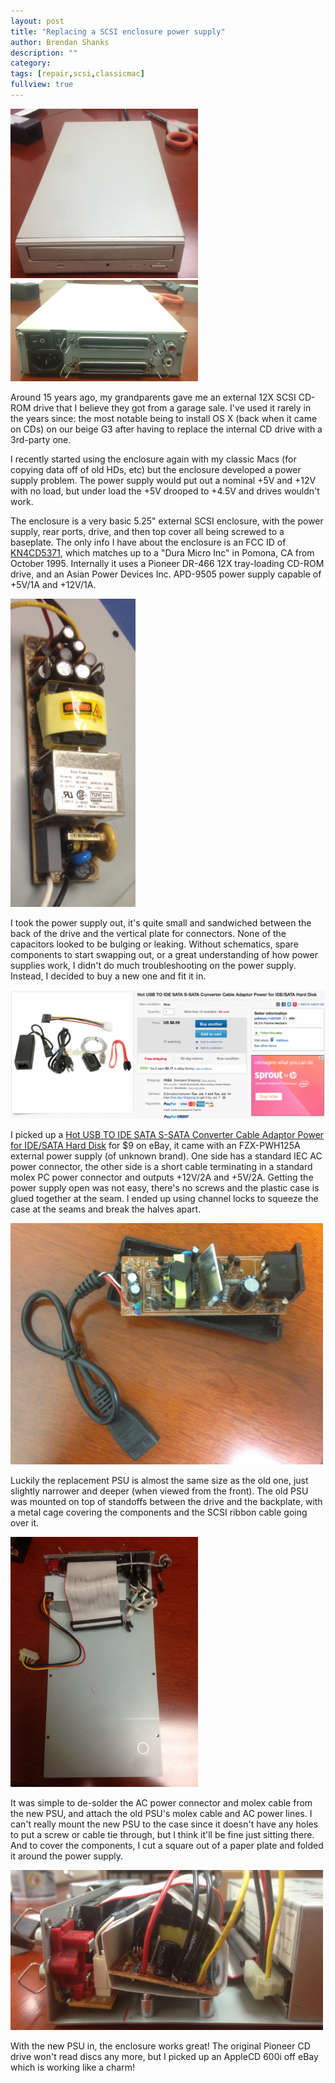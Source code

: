 ```yaml
---
layout: post
title: "Replacing a SCSI enclosure power supply"
author: Brendan Shanks
description: ""
category: 
tags: [repair,scsi,classicmac]
fullview: true
---
```


<img src="/assets/posts/replacing-a-scsi-enclosure-power-supply/front.jpg" alt="Front view of enclosure" style="width: 300px;"/>
<img src="/assets/posts/replacing-a-scsi-enclosure-power-supply/rear.jpg" alt="Rear view of enclosure" style="width: 300px;"/>

Around 15 years ago, my grandparents gave me an external 12X SCSI CD-ROM drive that I believe they got from a garage sale. I've used it rarely in the years since: the most notable being to install OS X (back when it came on CDs) on our beige G3 after having to replace the internal CD drive with a 3rd-party one.

I recently started using the enclosure again with my classic Macs (for copying data off of old HDs, etc) but the enclosure developed a power supply problem. The power supply would put out a nominal +5V and +12V with no load, but under load the +5V drooped to +4.5V and drives wouldn't work.

The enclosure is a very basic 5.25" external SCSI enclosure, with the power supply, rear ports, drive, and then top cover all being screwed to a baseplate.
The only info I have about the enclosure is an FCC ID of [KN4CD5371](http://www.fcc.io/KN4CD5371), which matches up to a "Dura Micro Inc" in Pomona, CA from October 1995. Internally it uses a Pioneer DR-466 12X tray-loading CD-ROM drive, and an Asian Power Devices Inc. APD-9505 power supply capable of +5V/1A and +12V/1A.

<img src="/assets/posts/replacing-a-scsi-enclosure-power-supply/apd.jpg" alt="APD-9505 power supply" style="width: 200px;"/>

I took the power supply out, it's quite small and sandwiched between the back of the drive and the vertical plate for connectors. None of the capacitors looked to be bulging or leaking. Without schematics, spare components to start swapping out, or a great understanding of how power supplies work, I didn't do much troubleshooting on the power supply. Instead, I decided to buy a new one and fit it in.

<img src="/assets/posts/replacing-a-scsi-enclosure-power-supply/ebay_listing.png" alt="eBay listing of the replacement power supply" style="width: 600px;"/>

I picked up a [Hot USB TO IDE SATA S-SATA Converter Cable Adaptor Power for IDE/SATA Hard Disk](http://www.ebay.com/itm/131373970134) for $9 on eBay, it came with an FZX-PWH125A external power supply (of unknown brand). One side has a standard IEC AC power connector, the other side is a short cable terminating in a standard molex PC power connector and outputs +12V/2A and +5V/2A.
Getting the power supply open was not easy, there's no screws and the plastic case is glued together at the seam. I ended up using channel locks to squeeze the case at the seams and break the halves apart.

<img src="/assets/posts/replacing-a-scsi-enclosure-power-supply/new_psu.jpg" alt="Internals of replacement power supply" style="width: 500px;"/>

Luckily the replacement PSU is almost the same size as the old one, just slightly narrower and deeper (when viewed from the front). The old PSU was mounted on top of standoffs between the drive and the backplate, with a metal cage covering the components and the SCSI ribbon cable going over it.

<img src="/assets/posts/replacing-a-scsi-enclosure-power-supply/enclosure_open_old_psu.jpg" alt="Enclosure with old PSU and no drive" style="width: 300px;"/>

It was simple to de-solder the AC power connector and molex cable from the new PSU, and attach the old PSU's molex cable and AC power lines. I can't really mount the new PSU to the case since it doesn't have any holes to put a screw or cable tie through, but I think it'll be fine just sitting there.
And to cover the components, I cut a square out of a paper plate and folded it around the power supply.

<img src="/assets/posts/replacing-a-scsi-enclosure-power-supply/mounting.jpg" alt="New PSU mounted in enclosure" style="width: 500px;"/>

With the new PSU in, the enclosure works great! The original Pioneer CD drive won't read discs any more, but I picked up an AppleCD 600i off eBay which is working like a charm!
